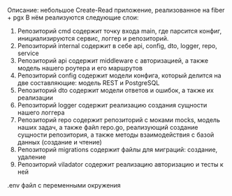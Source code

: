 Описание: небольшое Create-Read приложение, реализованное на fiber + pgx
В нём реализуются следующие слои:

1) Репозиторий cmd содержит точку входа main, где парсится конфиг, инициализируются сервис, логгер и репозиторий.
2) Репозиторий internal содержит в себе api, config, dto, logger, repo, service
3) Репозиторий api содержит middleware с авторизацией, а также модель нашего роутера и его маршрутов
4) Репозиторий config содержит модели конфига, который делится на две составляющие: модель REST и PostgreSQL
5) Репозиторий dto содержит модели ответов и ошибок, а также их реализации
6) Репозиторий logger содержит реализацию создания сущности нашего логгера
7) Репозиторий repo содержит репозиторий с моками mocks, модель наших задач, а также файл repo.go, реализующий создание сущности репозитория, а также методы взаимодействия с базой данных (создание и чтение)
8) Репозиторий migrations содержит файлы для миграций: создание, удаление
9) Репозиторий viladator содержит реализацию авторизацию и тесты к ней

.env файл с переменными окружения


